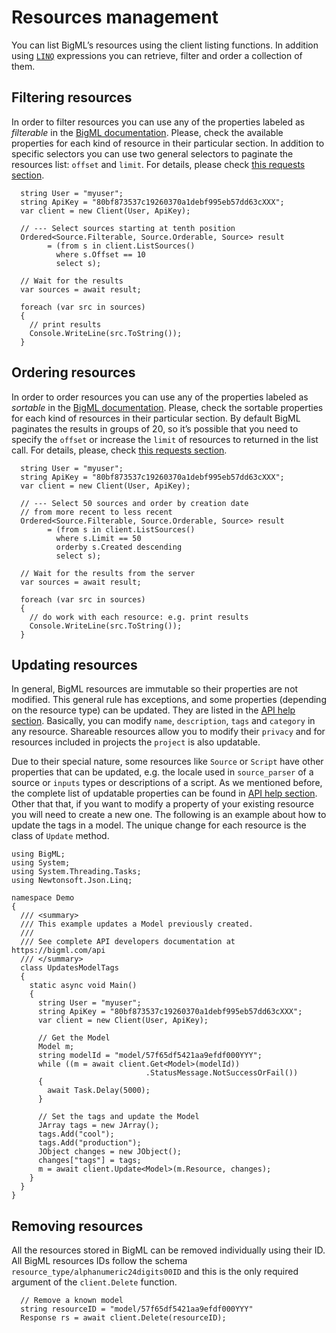Resources management
====================

You can list BigML’s resources using the client listing functions. In
addition using [`LINQ`](https://msdn.microsoft.com/en-us/library/bb397676.aspx) expressions you can retrieve, filter and order a
collection of them.

Filtering resources
-------------------

In order to filter resources you can use any of the properties labeled
as *filterable* in the [BigML documentation](https://bigml.com/api). Please, check the available properties for each
kind of resource in their particular section. In addition to specific
selectors you can use two general selectors to paginate the resources
list: `offset` and `limit`. For details, please check [this requests section](https://bigml.com/api/requests#rq_paginating_resources).

``` {.csharp}
  string User = "myuser";
  string ApiKey = "80bf873537c19260370a1debf995eb57dd63cXXX";
  var client = new Client(User, ApiKey);

  // --- Select sources starting at tenth position
  Ordered<Source.Filterable, Source.Orderable, Source> result
        = (from s in client.ListSources()
          where s.Offset == 10
          select s);

  // Wait for the results
  var sources = await result;

  foreach (var src in sources)
  {
    // print results
    Console.WriteLine(src.ToString());
  }
```

Ordering resources
------------------

In order to order resources you can use any of the properties labeled as
*sortable* in the [BigML documentation](https://bigml.com/api). Please, check the sortable properties for each kind
of resources in their particular section. By default BigML paginates the
results in groups of 20, so it’s possible that you need to specify the
`offset` or increase the `limit` of resources to returned in the list
call. For details, please, check [this requests section](https://bigml.com/api/requests#rq_paginating_resources).

``` {.csharp}
  string User = "myuser";
  string ApiKey = "80bf873537c19260370a1debf995eb57dd63cXXX";
  var client = new Client(User, ApiKey);

  // --- Select 50 sources and order by creation date
  // from more recent to less recent
  Ordered<Source.Filterable, Source.Orderable, Source> result
        = (from s in client.ListSources()
          where s.Limit == 50
          orderby s.Created descending
          select s);

  // Wait for the results from the server
  var sources = await result;

  foreach (var src in sources)
  {
    // do work with each resource: e.g. print results
    Console.WriteLine(src.ToString());
  }
```

Updating resources
------------------

In general, BigML resources are immutable so their properties are not modified. This general rule has exceptions, and some properties (depending on the resource type) can be updated. They are listed in the [API help section](https://bigml.com/api). Basically, you can modify `name`, `description`, `tags` and `category`
in any resource. Shareable resources allow you to modify their `privacy`
and for resources included in projects the `project` is also updatable.

Due to their special nature, some resources like `Source` or `Script` have other properties that can be updated, e.g. the locale used in `source_parser` of a source or `inputs` types or descriptions of a script. As we mentioned before, the complete list of updatable
properties can be found in [API help section](https://bigml.com/api). Other that that, if you want to modify a
property of your existing resource you will need to create a new one.
The following is an example about how to update the tags in a model. The
unique change for each resource is the class of `Update` method.

``` {.csharp}
using BigML;
using System;
using System.Threading.Tasks;
using Newtonsoft.Json.Linq;

namespace Demo
{
  /// <summary>
  /// This example updates a Model previously created.
  ///
  /// See complete API developers documentation at https://bigml.com/api
  /// </summary>
  class UpdatesModelTags
  {
    static async void Main()
    {
      string User = "myuser";
      string ApiKey = "80bf873537c19260370a1debf995eb57dd63cXXX";
      var client = new Client(User, ApiKey);

      // Get the Model
      Model m;
      string modelId = "model/57f65df5421aa9efdf000YYY";
      while ((m = await client.Get<Model>(modelId))
                              .StatusMessage.NotSuccessOrFail())
      {
        await Task.Delay(5000);
      }

      // Set the tags and update the Model
      JArray tags = new JArray();
      tags.Add("cool");
      tags.Add("production");
      JObject changes = new JObject();
      changes["tags"] = tags;
      m = await client.Update<Model>(m.Resource, changes);
    }
  }
}
```

Removing resources
------------------

All the resources stored in BigML can be removed individually using
their ID. All BigML resources IDs follow the schema
`resource_type/alphanumeric24digits00ID` and this is the only required
argument of the `client.Delete` function.

``` {.csharp}
  // Remove a known model
  string resourceID = "model/57f65df5421aa9efdf000YYY"
  Response rs = await client.Delete(resourceID);
```
